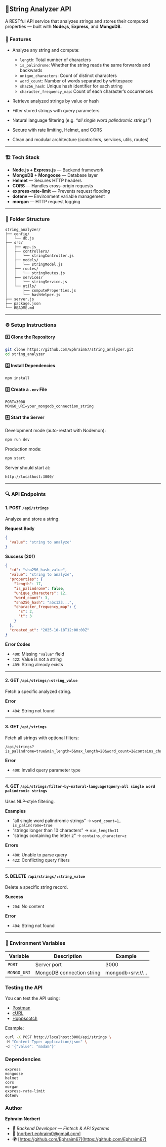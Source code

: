 ## 🧠String Analyzer API

A RESTful API service that analyzes strings and stores their computed properties — built with **Node.js**, **Express**, and **MongoDB**.



### 🚀 Features

* Analyze any string and compute:

  * `length`: Total number of characters
  * `is_palindrome`: Whether the string reads the same forwards and backwards
  * `unique_characters`: Count of distinct characters
  * `word_count`: Number of words separated by whitespace
  * `sha256_hash`: Unique hash identifier for each string
  * `character_frequency_map`: Count of each character’s occurrences
* Retrieve analyzed strings by value or hash
* Filter stored strings with query parameters
* Natural language filtering (e.g. *“all single word palindromic strings”*)
* Secure with rate limiting, Helmet, and CORS
* Clean and modular architecture (controllers, services, utils, routes)

---

### 🏗️ Tech Stack

* **Node.js + Express.js** — Backend framework
* **MongoDB + Mongoose** — Database layer
* **Helmet** — Secures HTTP headers
* **CORS** — Handles cross-origin requests
* **express-rate-limit** — Prevents request flooding
* **dotenv** — Environment variable management
* **morgan** — HTTP request logging

---

### 📁 Folder Structure

```
string_analyzer/
├── config/
│   └── db.js
├── src/
│   ├── app.js
│   ├── controllers/
│   │   └── stringController.js
│   ├── models/
│   │   └── stringModel.js
│   ├── routes/
│   │   └── stringRoutes.js
│   ├── services/
│   │   └── stringService.js
│   └── utils/
│       ├── computeProperties.js
│       └── hashHelper.js
├── server.js
├── package.json
└── README.md
```

---

### ⚙️ Setup Instructions

#### 1️⃣ Clone the Repository

```bash
git clone https://github.com/Ephraim67/string_analyzer.git
cd string_analyzer
```

#### 2️⃣ Install Dependencies

```bash
npm install
```

#### 3️⃣ Create a `.env` File

```
PORT=3000
MONGO_URI=your_mongodb_connection_string
```

#### 4️⃣ Start the Server

Development mode (auto-restart with Nodemon):

```bash
npm run dev
```

Production mode:

```bash
npm start
```

Server should start at:

```
http://localhost:3000/
```

---

### 🔍 API Endpoints

#### 1. **POST** `/api/strings`

Analyze and store a string.

**Request Body**

```json
{
  "value": "string to analyze"
}
```

**Success (201)**

```json
{
  "id": "sha256_hash_value",
  "value": "string to analyze",
  "properties": {
    "length": 17,
    "is_palindrome": false,
    "unique_characters": 12,
    "word_count": 3,
    "sha256_hash": "abc123...",
    "character_frequency_map": {
      "s": 2,
      "t": 3
    }
  },
  "created_at": "2025-10-18T12:00:00Z"
}
```

**Error Codes**

* `400`: Missing `"value"` field
* `422`: Value is not a string
* `409`: String already exists

---

#### 2. **GET** `/api/strings/:string_value`

Fetch a specific analyzed string.

**Error**

* `404`: String not found

---

#### 3. **GET** `/api/strings`

Fetch all strings with optional filters:

```
/api/strings?is_palindrome=true&min_length=5&max_length=20&word_count=2&contains_character=a
```

**Error**

* `400`: Invalid query parameter type

---

#### 4. **GET** `/api/strings/filter-by-natural-language?query=all single word palindromic strings`

Uses NLP-style filtering.

**Examples**

* “all single word palindromic strings” → `word_count=1, is_palindrome=true`
* “strings longer than 10 characters” → `min_length=11`
* “strings containing the letter z” → `contains_character=z`

**Errors**

* `400`: Unable to parse query
* `422`: Conflicting query filters

---

#### 5. **DELETE** `/api/strings/:string_value`

Delete a specific string record.

**Success**

* `204`: No content

**Error**

* `404`: String not found

---

### 🧩 Environment Variables

| Variable    | Description               | Example           |
| ----------- | ------------------------- | ----------------- |
| `PORT`      | Server port               | 3000              |
| `MONGO_URI` | MongoDB connection string | mongodb+srv://... |



### Testing the API

You can test the API using:

* [Postman](https://www.postman.com/)
* [cURL](https://curl.se/)
* [Hoppscotch](https://hoppscotch.io)

Example:

```bash
curl -X POST http://localhost:3000/api/strings \
-H "Content-Type: application/json" \
-d '{"value": "madam"}'
```



### Dependencies

```
express
mongoose
helmet
cors
morgan
express-rate-limit
dotenv
```



### Author

**Ephraim Norbert**
* *💼 Backend Developer — Fintech & API Systems*
* 📧 [norbert.ephraim0@gmail.com]
* 🌍 [https://github.com/Ephraim67](https://github.com/Ephraim67)



